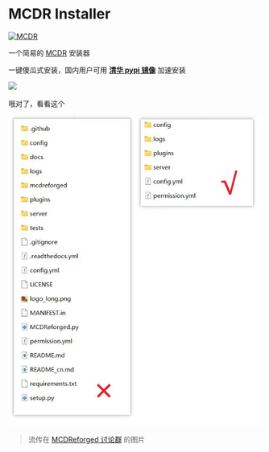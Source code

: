 # MCDR Installer

[![MCDR](https://api.fishwo.com/badge/diy/MCDR/2.x?right_color=0066FF)](<https://github.com/Fallen-Breath/MCDReforged>)

一个简易的 [MCDR](https://github.com/Fallen-Breath/MCDReforged "佛冷的 MCDReforged") 安装器

一键傻瓜式安装，国内用户可用 [**清华 pypi 镜像**](https://mirrors.tuna.tsinghua.edu.cn/help/pypi/ "简体中文语言默认使用此镜像") 加速安装

[![](https://api.fishwo.com/badge/diy/MCDR/文档?right_color=3D3D3D)](<https://mcdreforged.readthedocs.io/zh_CN/latest/quick_start.html>)

哦对了，看看这个

![](../README/TrueMCDRFiles.jpg)
>流传在 [MCDReforged 讨论群](<https://jq.qq.com/?_wv=1027&k=bCyMlrWD> "100% Vanilla!") 的图片